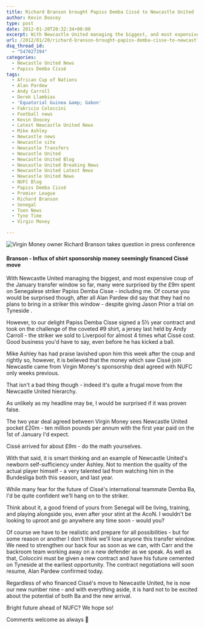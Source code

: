 ```yaml
---
title: Richard Branson brought Papiss Demba Cissé to Newcastle United
author: Kevin Doocey
type: post
date: 2012-01-20T20:32:34+00:00
excerpt: With Newcastle United managing the biggest, and most expensive coup of the January transfer window so far, many were surprised by the £9m spent on Senegalese striker Papiss Demba Cisse..
url: /2012/01/20/richard-branson-brought-papiss-demba-cisse-to-newcastle-united/
dsq_thread_id:
  - "547027394"
categories:
  - Newcastle United News
  - Papiss Demba Cissé
tags:
  - African Cup of Nations
  - Alan Pardew
  - Andy Carroll
  - Derek Llambias
  - 'Equatorial Guinea &amp; Gabon'
  - Fabricio Coloccini
  - Football news
  - Kevin Doocey
  - Latest Newcastle United News
  - Mike Ashley
  - Newcastle news
  - Newcastle site
  - Newcastle Transfers
  - Newcastle United
  - Newcastle United Blog
  - Newcastle United Breaking News
  - Newcastle United Latest News
  - Newcastle United News
  - NUFC Blog
  - Papiss Demba Cissé
  - Premier League
  - Richard Branson
  - Senegal
  - Toon News
  - Tyne Time
  - Virgin Money

---
```

![Virgin Money owner Richard Branson takes question in press conference](http://www.tynetime.com/wp-content/uploads/2012/01/Richard-Branson-NUFC-Virgin.jpg "Richard-Branson-NUFC-Virgin")

#### Branson - Influx of shirt sponsorship money seemingly financed Cissé move

With Newcastle United managing the biggest, and most expensive coup of the January transfer window so far, many were surprised by the £9m spent on Senegalese striker Papiss Demba Cisse - including me. Of course you would be surprised though, after all Alan Pardew did say that they had no plans to bring in a striker this window - despite giving Jason Prior a trial on Tyneside .

However, to our delight Papiss Demba Cisse signed a 5½ year contract and took on the challenge of the coveted #9 shirt, a jersey last held by Andy Carroll - the striker we sold to Liverpool for almost 4 times what Cissé cost. Good business you'd have to say, even before he has kicked a ball.

Mike Ashley has had praise lavished upon him this week after the coup and rightly so, however, it is believed that the money which saw Cissé join Newcastle came from Virgin Money's sponsorship deal agreed with NUFC only weeks previous.

That isn't a bad thing though - indeed it's quite a frugal move from the Newcastle United hierarchy.

As unlikely as my headline may be, I would be surprised if it was proven false.

The two year deal agreed between Virgin Money sees Newcastle United pocket £20m - ten million pounds per annum with the first year paid on the 1st of January I'd expect.

Cissé arrived for about £9m - do the math yourselves.

With that said, it is smart thinking and an example of Newcastle United's newborn self-sufficiency under Ashley. Not to mention the quality of the actual player himself - a very talented lad from watching him in the Bundesliga both this season, and last year.

While many fear for the future of Cissé's international teammate Demba Ba, I'd be quite confident we'll hang on to the striker.

Think about it, a good friend of yours from Senegal will be living, training, and playing alongside you, even after your stint at the AcoN. I wouldn't be looking to uproot and go anywhere any time soon - would you?

Of course we have to be realistic and prepare for all possibilities - but for some reason or another I don't think we'll lose anyone this transfer window. We need to strengthen our back four as soon as we can, with Carr and the backroom team working away on a new defender as we speak. As well as that, Coloccini must be given a new contract and have his future cemented on Tyneside at the earliest opportunity. The contract negotiations will soon resume, Alan Pardew confirmed today.

Regardless of who financed Cissé's move to Newcastle United, he is now our new number nine - and with everything aside, it is hard not to be excited about the potential of both Ba and the new arrival.

Bright future ahead of NUFC? We hope so!

Comments welcome as always 🙂
